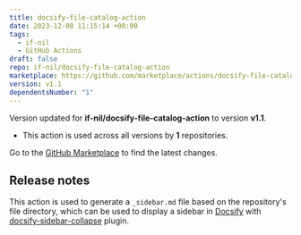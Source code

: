 ```yaml
---
title: docsify-file-catalog-action
date: 2023-12-08 11:15:14 +00:00
tags:
  - if-nil
  - GitHub Actions
draft: false
repo: if-nil/docsify-file-catalog-action
marketplace: https://github.com/marketplace/actions/docsify-file-catalog-action
version: v1.1
dependentsNumber: "1"
---
```



Version updated for **if-nil/docsify-file-catalog-action** to version **v1.1**.
- This action is used across all versions by **1** repositories.

Go to the [GitHub Marketplace](https://github.com/marketplace/actions/docsify-file-catalog-action) to find the latest changes.

## Release notes

This action is used to generate a `_sidebar.md` file based on the repository's file directory, which can be used to display a sidebar in [Docsify](https://docsify.js.org) with [docsify-sidebar-collapse](https://github.com/iPeng6/docsify-sidebar-collapse) plugin.
